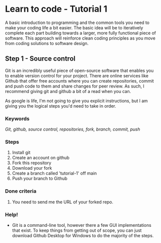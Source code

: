 # Learn to code - Tutorial 1
A basic introduction to programming and the common tools you need to make your coding life a bit easier.
The basic idea will be to iteratively complete each part building towards a larger, more fully functional piece of software. This approach will reinforce clean coding principles as you move from coding solutions to software design.

## Step 1 - Source control
Git is an incredibly useful piece of open-source software that enables you to enable version control for your project. There are online services like Github that offer free accounts where you can create repositories, commit and push code to them and share changes for peer review. As such, I recommend giving git and github a bit of a read when you can.

As google is life, I'm not going to give you explicit instructions, but I am giving you the logical steps you'd need to take in order.

### Keywords
*Git, github, source control, repositories, fork, branch, commit, push*

### Steps
1. Install git 
2. Create an account on github
3. Fork this repository
4. Download your fork
5. Create a branch called 'tutorial-1' off main
6. Push your branch to Github

### Done criteria
1. You need to send me the URL of your forked repo.

### Help!
 - Git is a command-line tool, however there a few GUI implementations that exist. To keep things from getting out of scope, you can just download Github Desktop for Windows to do the majority of the steps.